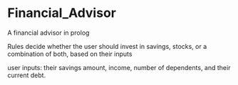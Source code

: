 # Financial_Advisor
A financial advisor in prolog

Rules decide whether the user should invest in savings, stocks, or a combination of both, based 
on their inputs

user inputs: their savings amount, income, number of dependents, and their current debt.
